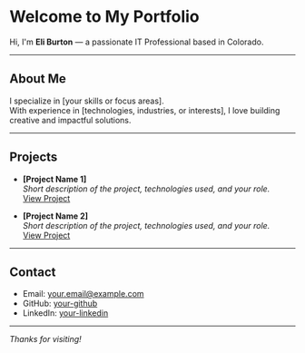 # Welcome to My Portfolio

Hi, I'm **Eli Burton** — a passionate IT Professional based in Colorado.

---

## About Me

I specialize in [your skills or focus areas].  
With experience in [technologies, industries, or interests], I love building creative and impactful solutions.

---

## Projects

- **[Project Name 1]**  
  _Short description of the project, technologies used, and your role._  
  [View Project](#)

- **[Project Name 2]**  
  _Short description of the project, technologies used, and your role._  
  [View Project](#)

---

## Contact

- Email: [your.email@example.com](mailto:your.email@example.com)
- GitHub: [your-github](https://github.com/your-github)
- LinkedIn: [your-linkedin](https://linkedin.com/in/your-linkedin)

---

_Thanks for visiting!_
